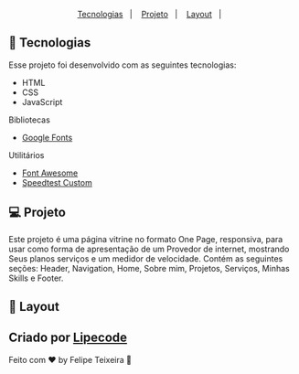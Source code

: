 <p align="center">
  <a href="#-tecnologias">Tecnologias</a>&nbsp;&nbsp;&nbsp;|&nbsp;&nbsp;&nbsp;
  <a href="#-projeto">Projeto</a>&nbsp;&nbsp;&nbsp;|&nbsp;&nbsp;&nbsp;
  <a href="#-layout">Layout</a>&nbsp;&nbsp;&nbsp;|&nbsp;&nbsp;&nbsp;
</p>

## 🚀 Tecnologias

Esse projeto foi desenvolvido com as seguintes tecnologias:

- HTML
- CSS
- JavaScript

Bibliotecas

- [Google Fonts](https://fonts.google.com/)


Utilitários

- [Font Awesome](https://fontawesome.com/)
- [Speedtest Custom](http://inforsegnet.speedtestcustom.com/)

## 💻 Projeto

Este projeto é uma página vitrine no formato One Page, responsiva, para usar como forma de apresentação de um Provedor de internet, mostrando Seus planos serviços e um medidor de velocidade. Contém as seguintes seções: Header, Navigation, Home, Sobre mim, Projetos, Serviços, Minhas Skills e Footer.

## 🔖 Layout

Criado por [Lipecode](https://www.instagram.com/lipecode/)
---

Feito com ♥ by Felipe Teixeira :wave:
